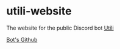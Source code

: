 # utili-website

The website for the public Discord bot [Utili](bit.ly/InviteUtili)

[Bot's Github](github.com/230Daniel/Utili)
